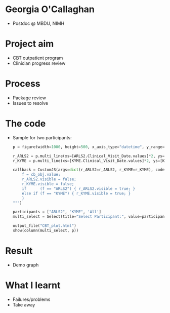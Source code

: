 # Georgia O'Callaghan

- Postdoc @ MBDU, NIMH

# Project aim

- CBT outpatient program
- Clinician progress review

# Process

- Package review
- Issues to resolve

# The code 

- Sample for two participants: 

    ```python
    p = figure(width=1000, height=500, x_axis_type="datetime", y_range=[0, 27])

    r_ARLS2 = p.multi_line(xs=[ARLS2.Clinical_Visit_Date.values]*2, ys=[ARLS2.s_mfq_tot.values, ARLS2.p_mfq_tot.values], color=['red','green'])
    r_KYME = p.multi_line(xs=[KYME.Clinical_Visit_Date.values]*2, ys=[KYME.s_mfq_tot.values, KYME.p_mfq_tot.values], color=['red','green'])

    callback = CustomJS(args=dict(r_ARLS2=r_ARLS2, r_KYME=r_KYME), code="""
        f = cb_obj.value;
        r_ARLS2.visible = false;
        r_KYME.visible = false;
        if      (f == "ARLS2") { r_ARLS2.visible = true; }
        else if (f == "KYME") { r_KYME.visible = true; }
        }
    """)

    participants = ["ARLS2", "KYME", 'All']
    multi_select = Select(title="Select Participant:", value=participants[2], options=participants, callback=callback)

    output_file("CBT_plot.html")
    show(column(multi_select, p))
    ```

# Result 

- Demo graph

# What I learnt

- Failures/problems
- Take away 
